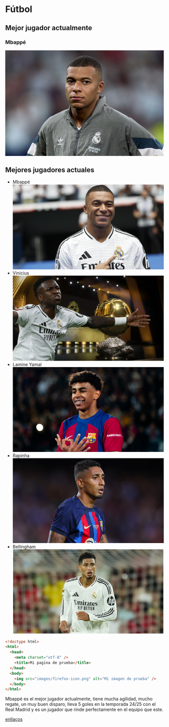 # Fútbol
## Mejor jugador actualmente
### Mbappé

![imatge](Mbappe.jpeg)

## Mejores jugadores actuales
+ Mbappé ![Mb9](Mb9.jpg)
+ Vinicius ![imatge](Vini.jpeg)
+ Lamine Yamal ![imatge](lamine-yamal-joven-futbolista-records-que-escucha-karol_98.webp)
+ Rapinha ![imatge](rapinha-fc-barcelona-laliga_zj3ws9l5a0wa1f1sg3i82jje1.jpg)
+ Bellingham ![imatge](Bellingham.jpg)

~~~html
<!doctype html>
<html>
  <head>
    <meta charset="utf-8" />
    <title>Mi pagina de prueba</title>
  </head>
  <body>
    <img src="images/firefox-icon.png" alt="Mi imagen de prueba" />
  </body>
</html>
~~~

Mbappé es el mejor jugador actualmente, tiene mucha agilidad, mucho regate, un muy buen disparo, lleva 5 goles en la temporada 24/25 con el Real Madrid y es un jugador que rinde perfectamente en el equipo que este.

[enllaços](intro.md)
